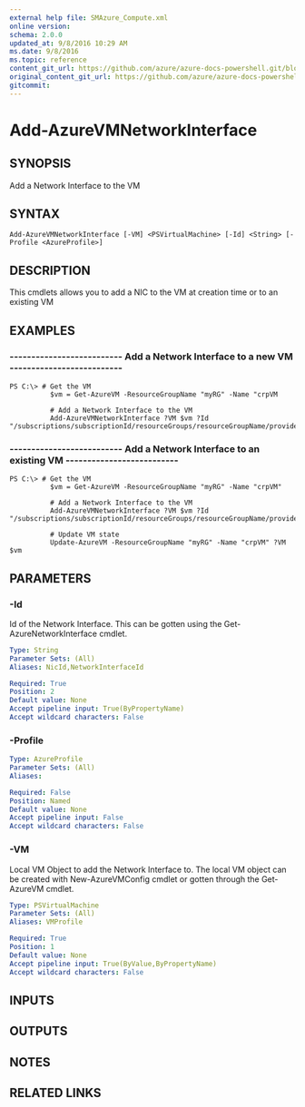 ```yaml
---
external help file: SMAzure_Compute.xml
online version: 
schema: 2.0.0
updated_at: 9/8/2016 10:29 AM
ms.date: 9/8/2016
ms.topic: reference
content_git_url: https://github.com/azure/azure-docs-powershell.git/blob/master/azureps-cmdlets-docs/Service%20Management/Compute%20Cmdlets/v0.9.8/Add-AzureVMNetworkInterface.md
original_content_git_url: https://github.com/azure/azure-docs-powershell.git/blob/master/azureps-cmdlets-docs/Service%20Management/Compute%20Cmdlets/v0.9.8/Add-AzureVMNetworkInterface.md
gitcommit: 
---
```


# Add-AzureVMNetworkInterface
## SYNOPSIS
Add a Network Interface to the VM

## SYNTAX

```
Add-AzureVMNetworkInterface [-VM] <PSVirtualMachine> [-Id] <String> [-Profile <AzureProfile>]
```

## DESCRIPTION
This cmdlets allows you to add a NIC to the VM at creation time or to an existing VM

## EXAMPLES

### --------------------------  Add a Network Interface to a new VM  --------------------------
```
PS C:\> # Get the VM
          $vm = Get-AzureVM -ResourceGroupName "myRG" -Name "crpVM

          # Add a Network Interface to the VM
          Add-AzureVMNetworkInterface ?VM $vm ?Id "/subscriptions/subscriptionId/resourceGroups/resourceGroupName/providers/Microsoft.Network/NetworkAdapters/Nic1"
```

### --------------------------  Add a Network Interface to an existing VM  --------------------------
```
PS C:\> # Get the VM
          $vm = Get-AzureVM -ResourceGroupName "myRG" -Name "crpVM"

          # Add a Network Interface to the VM
          Add-AzureVMNetworkInterface ?VM $vm ?Id "/subscriptions/subscriptionId/resourceGroups/resourceGroupName/providers/Microsoft.Network/NetworkAdapters/Nic1"

          # Update VM state
          Update-AzureVM -ResourceGroupName "myRG" -Name "crpVM" ?VM $vm
```

## PARAMETERS

### -Id
Id of the Network Interface.
This can be gotten using the Get-AzureNetworkInterface cmdlet.

```yaml
Type: String
Parameter Sets: (All)
Aliases: NicId,NetworkInterfaceId

Required: True
Position: 2
Default value: None
Accept pipeline input: True(ByPropertyName)
Accept wildcard characters: False
```

### -Profile
```yaml
Type: AzureProfile
Parameter Sets: (All)
Aliases: 

Required: False
Position: Named
Default value: None
Accept pipeline input: False
Accept wildcard characters: False
```

### -VM
Local VM Object to add the Network Interface to.
The local VM object can be created with New-AzureVMConfig cmdlet or gotten through the Get-AzureVM cmdlet.

```yaml
Type: PSVirtualMachine
Parameter Sets: (All)
Aliases: VMProfile

Required: True
Position: 1
Default value: None
Accept pipeline input: True(ByValue,ByPropertyName)
Accept wildcard characters: False
```

## INPUTS

## OUTPUTS

## NOTES

## RELATED LINKS

